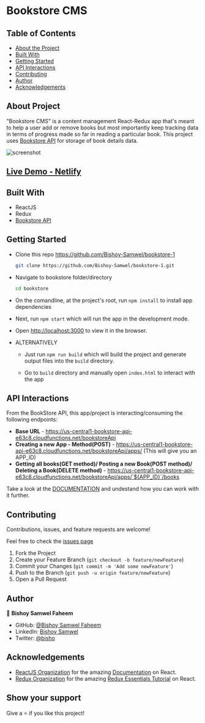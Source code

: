 # Bookstore CMS

## Table of Contents

* [About the Project](#about-the-project)
* [Built With](#built-with)
* [Getting Started](#getting-started)
* [API Interactions](#api-interactions)
* [Contributing](#contributing)
* [Author](#author)
* [Acknowledgements](#acknowledgements)

## About Project

"Bookstore CMS" is a content management React-Redux app that's meant to help a user add or remove books but most importantly keep tracking data in terms of progress made so far in reading a particular book.
This project uses [Bookstore API](https://www.notion.so/Bookstore-API-51ea269061f849118c65c0a53e88a739) for storage of book details data.

![screenshot](./src/assets/images/screenshot.png)

<!-- ## [Live Demo - GH pages]() -->
## [Live Demo - Netlify]()
<!-- ## [Live Demo - Heroku]() -->

## Built With

* ReactJS
* Redux
* [Bookstore API](https://www.notion.so/Bookstore-API-51ea269061f849118c65c0a53e88a739)

## Getting Started

* Clone this repo <https://github.com/Bishoy-Samwel/bookstore-1>

    ```bash
    git clone https://github.com/Bishoy-Samwel/bookstore-1.git
    ```

* Navigate to bookstore folder/directory

    ```bash
    cd bookstore
    ```

* On the comandline, at the project's root, run ```npm install``` to install app dependencies

* Next, run ```npm start``` which will run the app in the development mode.

* Open [http://localhost:3000](http://localhost:3000) to view it in the browser.

* ALTERNATIVELY

  * Just run ```npm run build``` which will build the project and generate output files into the ```build``` directory.

  * Go to ```build``` directory and manually open ```index.html``` to interact with the app

## API Interactions

From the BookStore API, this app/project is interacting/consuming the following endpoints:

  * **Base URL** - <https://us-central1-bookstore-api-e63c8.cloudfunctions.net/bookstoreApi>
  * **Creating a new App - Method(POST)** - <https://us-central1-bookstore-api-e63c8.cloudfunctions.net/bookstoreApi/apps/> (This will give you an APP_ID)
  * **Getting all books(GET method)/ Posting a new Book(POST method)/ Deleting a Book(DELETE method)** - <https://us-central1-bookstore-api-e63c8.cloudfunctions.net/bookstoreApi/apps/`${APP_ID}`/books>

Take a look at the [DOCUMENTATION](https://www.notion.so/Bookstore-API-51ea269061f849118c65c0a53e88a739) and undestand how you can work with it further.

## Contributing

Contributions, issues, and feature requests are welcome!

Feel free to check the [issues page](https://github.com/Lameck1/bookstore/issues)

  1. Fork the Project
  2. Create your Feature Branch (`git checkout -b feature/newFeature`)
  3. Commit your Changes (`git commit -m 'Add some newFeature'`)
  4. Push to the Branch (`git push -u origin feature/newFeature`)
  5. Open a Pull Request

## Author

👤 **Bishoy Samwel Faheem**

- GitHub: [@Bishoy Samwel Faheem](https://github.com/Bishoy-Samwel)
- LinkedIn: [Bishoy Samwel](https://www.linkedin.com/in/bishoy-samwuel-ss/)
- Twitter: [@bisho](https://twitter.com/BishoFaheem15)

## Acknowledgements

* [ReactJS Organization](https://reactjs.org/) for the amazing [Documentation](https://reactjs.org/docs/getting-started.html) on React.
* [Redux Organization](https://redux.js.org/) for the amazing [Redux Essentials Tutorial](https://redux.js.org/tutorials/essentials/part-1-overview-concepts) on React.

## Show your support

Give a ⭐️ if you like this project!